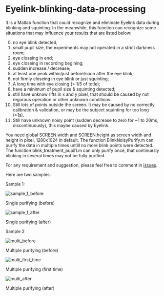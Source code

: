 # Eyelink-blinking-data-processing
It is a Matlab function that could recognize and eliminate Eyelink data during blinking and squinting. In the meanwhile, this function can recognize some situations that may influence your results that are listed below:

0. no eye blink detected;
1. small pupil size, the experiments may not operated in a strict darkness room;
2. eye closeing in end;
3. eye closeing in recording begining;
4. sudden increase / decrease;
5. at least one peak within/just before/soon after the eye blink;
6. not firmly closeing in eye blink or just squinting;
7. A long time with eye closing (> 1/5 of totle);
8. have a minimum of pupil size & squinting detected;
9. still have unknow rifts in x and y pixel, that should be caused by not regorous operation or other unknown conditions.
10. Still lots of points outside the screen. It may be caused by no correctly calibration & validation, or may be the subject squinting for too long (>1s).
11. Still have unknown noisy point (sudden decrease to zero for ~1 to 20ms, discontinuously), this maybe caused by Eyelink.

You need global SCREEN.width and SCREEN.height as screen width and height in pixel, 1280x1024 in default.
The function BlinkNoisyPurify.m can purify the data in multiple times untill no more blink points were detected. The function blink_treatment_pupil1.m can only purify once, that continuesly blinking in several times may not be fully purified.

For any requirement and suggestion, please feel free to comment in [issues](./issues).

Here are two samples:

Sample 1:

![sample_1_before](https://github.com/softdrinks/Eyelink-blinking-data-processing/blob/master/sample/sample1_before.jpg)

Single purifying (before)



![sample_1_after](https://github.com/softdrinks/Eyelink-blinking-data-processing/blob/master/sample/sample1_after.jpg)

Single purifying (after)



Sample 2

![multi_before](https://github.com/softdrinks/Eyelink-blinking-data-processing/blob/master/sample/sample2_1st.jpg)

Multiple puritying (before)



![multi_first_time](https://github.com/softdrinks/Eyelink-blinking-data-processing/blob/master/sample/sample2_2nd.jpg)

Multiple purifying (first time)



![multi_after](https://github.com/softdrinks/Eyelink-blinking-data-processing/blob/master/sample/sample2_after.jpg)

Multiple purifying (after)
